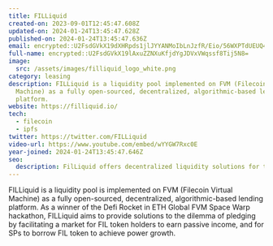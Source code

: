 ```yaml
---
title: FILLiquid
created-on: 2023-09-01T12:45:47.608Z
updated-on: 2024-01-24T13:45:47.628Z
published-on: 2024-01-24T13:45:47.636Z
email: encrypted::U2FsdGVkX19dXHRpds1jlJYYANMoIbLnJzfR/Eio/56WXPTdUEUQ4aaYGpE0wJoB
full-name: encrypted::U2FsdGVkX19lAxuZZNXuKfjdYgJDVxVWqssf8Tij5N8=
image:
  src: /assets/images/filliquid_logo_white.png
category: leasing
description: FILLiquid is a liquidity pool implemented on FVM (Filecoin Virtual
  Machine) as a fully open-sourced, decentralized, algorithmic-based lending
  platform.
website: https://filliquid.io/
tech:
  - filecoin
  - ipfs
twitter: https://twitter.com/FILLiquid
video-url: https://www.youtube.com/embed/wYYGW7Rxc0E
year-joined: 2024-01-24T13:45:47.646Z
seo:
  description: FilLiquid offers decentralized liquidity solutions for the Filecoin network.
---
```


FILLiquid is a liquidity pool is implemented on FVM (Filecoin Virtual Machine) as a fully open-sourced, decentralized, algorithmic-based lending platform. As a winner of the Defi Rocket in ETH Global FVM Space Warp hackathon, FILLiquid aims to provide solutions to the dilemma of pledging by facilitating a market for FIL token holders to earn passive income, and for SPs to borrow FIL token to achieve power growth.
